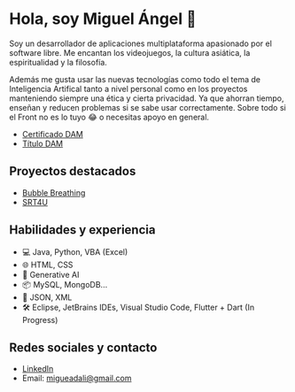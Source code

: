 # Hola, soy Miguel Ángel 👋

Soy un desarrollador de aplicaciones multiplataforma apasionado por el software libre. Me encantan los videojuegos, la cultura asiática, la espiritualidad y la filosofía.

Además me gusta usar las nuevas tecnologías como todo el tema de Inteligencia Artifical tanto a nivel personal como en los proyectos manteniendo siempre una ética y cierta privacidad. Ya que ahorran tiempo, enseñan y reducen problemas si se sabe usar correctamente. Sobre todo si el Front no es lo tuyo 😂 o necesitas apoyo en general.

* [Certificado DAM](https://drive.google.com/file/d/1jIO5FMUhDv8K5D-E2DaWfMeG5UWawv-y/view?usp=sharing)
* [Título DAM](https://drive.google.com/file/d/1xfJCtEp8yDDKAQCvA8JH6Rq_oidSw6uM/view?usp=sharing)
<!--
* [Currículum Vitae](https://drive.google.com/file/d/1HGWifGs-2Hyci2yCWkyYQW5DNQ15egpF/view?usp=sharing)
-->
## Proyectos destacados

* [Bubble Breathing](https://github.com/marodriguezd/Bubble-Breathing)
* [SRT4U](https://github.com/marodriguezd/SRT4U)

## Habilidades y experiencia

* 💻 Java, Python, VBA (Excel)
* 🌐 HTML, CSS
* 🤖 Generative AI
* 📦 MySQL, MongoDB...
* 📄 JSON, XML
* 🛠️ Eclipse, JetBrains IDEs, Visual Studio Code, Flutter + Dart (In Progress)

<!--
DE LA SECCIÓN DE COSAS HACIENDO: , Rust (In Progress)
DE LA SECCIÓN ELIMINADA POR AHORA: ## Cursos hechos

* [Aprende a programar con Python](https://drive.google.com/file/d/1fvBd_QbEvdFBS8P1MCmg61iqXeJg07lA/view?usp=sharing)
* [Código Limpio del siglo XXI (Clean Code)](https://drive.google.com/file/d/1RAZG2SCb12tc277XwVcWQQOgGt08-pgd/view?usp=sharing)
* [¡Linux: de Noob a Pro en 9 horas!](https://drive.google.com/file/d/1OdWc8QZ82b4bGz7Zi1lK4tyYobwv2oA0/view?usp=sharing)
- [Curso de GIT y GITHUB desde CERO para PRINCIPIANTES de MoureDev by Brais Moure](https://www.youtube.com/watch?v=3GymExBkKjE&t=17549s)
- En lo anterior salgo como marodriguezd en su ejercicio práctico que demuestra el tener conocimientos: [repositorio donde sale mi usuario](https://github.com/mouredev/hello-git/blob/main/hello.md), [repositorio padre del curso](https://github.com/mouredev).
-->

## Redes sociales y contacto

* [LinkedIn](https://www.linkedin.com/in/marodriguezd/)
* Email: migueadali@gmail.com
